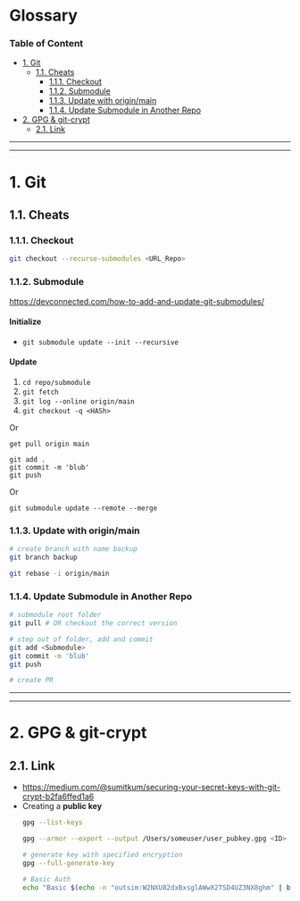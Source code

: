 # Glossary <!-- omit in toc -->
### Table of Content <!-- omit in toc -->
- [1. Git](#1-git)
  - [1.1. Cheats](#11-cheats)
    - [1.1.1. Checkout](#111-checkout)
    - [1.1.2. Submodule](#112-submodule)
    - [1.1.3. Update with origin/main](#113-update-with-originmain)
    - [1.1.4. Update Submodule in Another Repo](#114-update-submodule-in-another-repo)
- [2. GPG & git-crypt](#2-gpg--git-crypt)
  - [2.1. Link](#21-link)

---
---
# 1. Git

## 1.1. Cheats

### 1.1.1. Checkout
```sh
git checkout --recurse-submodules <URL_Repo>
```

### 1.1.2. Submodule

https://devconnected.com/how-to-add-and-update-git-submodules/

#### Initialize <!-- omit in toc -->

- `git submodule update --init --recursive`

#### Update <!-- omit in toc -->
1. `cd repo/submodule`
2. `git fetch`
3. `git log --online origin/main`
4. `git checkout -q <HASh>`

Or
```
get pull origin main

git add .
git commit -m 'blub'
git push
```

Or 

`git submodule update --remote --merge`

### 1.1.3. Update with origin/main
``` sh
# create branch with name backup
git branch backup

git rebase -i origin/main
```

### 1.1.4. Update Submodule in Another Repo
```sh
# submodule root folder
git pull # OR checkout the correct version

# step out of folder, add and commit
git add <Submodule>
git commit -m 'blub'
git push

# create PR
```


---
---
# 2. GPG & git-crypt
## 2.1. Link
- https://medium.com/@sumitkum/securing-your-secret-keys-with-git-crypt-b2fa6ffed1a6
- Creating a **public key**
  ``` sh
  gpg --list-keys

  gpg --armor --export --output /Users/someuser/user_pubkey.gpg <ID>

  # generate key with specified encryption
  gpg --full-generate-key

  # Basic Auth
  echo "Basic $(echo -n "outsim:W2NXU82dxBxsglAWwX2TSD4UZ3NX8ghm" | base64)"
  ```

